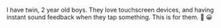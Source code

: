 I have twin, 2 year old boys. They love touchscreen devices, and having instant sound feedback when they tap something. This is for them. :baby: :grinning: